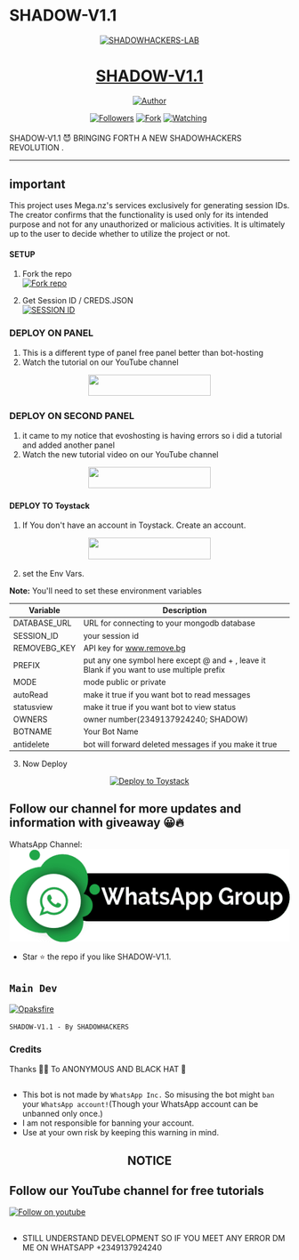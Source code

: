 # SHADOW-V1.1
<p align="center">  
  <a href="">
    <img alt="SHADOWHACKERS-LAB" height="300" src="https://api.shannmoderz.xyz/server/file/XyjKP6IA0VnyFZF.jpg">
    <h1 align="center">SHADOW-V1.1</h1>
  </a>
</p>
<p align="center">
<a href="https://github.com/https://github.com/SHADOWHACKERS-lab"><img title="Author" src="https://img.shields.io/badge/SHADOW-V1.1-black?style=for-the-badge&logo=telegram"></a>
<p/>
<p align="center">
<a href="https://github.com/SHADOWHACKERS-lab/SHADOW-V1.1?tab=followers"><img title="Followers" src="https://img.shields.io/github/followers/Opaksfire?label=Followers&style=social"></a>
<a href="https://github.com/SHADOWHACKERS-lab/SHADOW-V1.1/network/members"><img title="Fork" src="https://img.shields.io/github/forks/SHADOWHACKERS-lab/SHADOW-V1.1?style=social"></a>
<a href="https://github.com/SHADOWHACKERS-lab/SHADOW-V1.1/watchers"><img title="Watching" src="https://img.shields.io/github/watchers/SHADOWHACKERS-lab/SHADOW-V1.1?label=Watching&style=social"></a>
<a href="https://app.fossa.com/projects/git%2Bgithub.com%2FSHADOWHACKERS-lab%2FSHADOWV1.1?ref=badge_shield" alt="FOSSA Status"><img sarc="https://app.fossa.com/api/projects/git%2Bgithub.com%2FSHADOWHACKERS-lab%2FSHADOW-V1.1.svg?type=shield"/></a>
</p>

####  
SHADOW-V1.1 😈 BRINGING FORTH A NEW SHADOWHACKERS REVOLUTION .

***
## important

This project  uses Mega.nz's services exclusively for generating session IDs. The creator confirms that the functionality is used only for its intended purpose and not for any unauthorized or malicious activities. It is ultimately up to the user to decide whether to utilize the project or not.

#### SETUP

1. Fork the repo
    <br>
<a href='https://github.com/SHADOWHACKERS-lab/SHADOW-V1.1/fork' target="_blank"><img alt='Fork repo' src='https://img.shields.io/badge/Fork Repo-100000?style=for-the-badge&logo=scan&logoColor=white&labelColor=blue&color=blue'/></a>


2. Get Session ID / CREDS.JSON 
    <br>
<a href='https://replit.com/@SHADOWHACKERS.lab/SHADOW-V1.1-bot-pair?v=1' target="_blank"><img alt='SESSION ID' src='https://img.shields.io/badge/Session_id-100000?style=for-the-badge&logo=scan&logoColor=white&labelColor=black&color=black'/></a>


### DEPLOY ON PANEL 

1. This is a different type of panel free panel better than bot-hosting
2. Watch the tutorial on our YouTube channel
    <br>
<p align="center"><a href="https://www.evoshosting.com"> <img src="https://img.shields.io/badge/FREE-PANEL%20Account-red?style=for-the-badge&logo=Free-Panel" width="220" height="38.45"/></a></p>  

### DEPLOY ON SECOND PANEL 

1. it came to my notice that evoshosting is having errors so i did a tutorial and added another panel
2. Watch the new tutorial video on our YouTube channel 
    <br>
<p align="center"><a href="https://dashbeta.astralaxis.tech"> <img src="https://img.shields.io/badge/FREE-PANEL2%20Account-red?style=for-the-badge&logo=Free-Panel2" width="220" height="38.45"/></a></p>  

#### DEPLOY TO Toystack

1. If You don't have an account in Toystack. Create an account.
    <br>
<p align="center"><a href="https://toystack.ai"> <img src="https://img.shields.io/badge/Toystack%20Account-blue?style=for-the-badge&logo=Toystack" width="220" height="38.45"/></a></p>

2. set the Env Vars.
    <br>


**Note:** You'll need to set these environment variables 

| Variable | Description 
|---|---|
| DATABASE_URL | URL for connecting to your mongodb database | 
| SESSION_ID | your session id | 
| REMOVEBG_KEY | API key for www.remove.bg | 
| PREFIX | put any one symbol here except @ and + , leave it Blank if you want to use multiple prefix |
| MODE | mode public or private |
| autoRead | make it true if you want bot to read messages |
| statusview | make it true if you want bot to view status | 
| OWNERS | owner number(2349137924240; SHADOW) | 
| BOTNAME | Your Bot Name | 
| antidelete | bot will forward deleted messages if you make it true | 


3. Now Deploy
   <br>
 <div align="center">
  <a href="https://toystack.ai">
    <img src="https://img.shields.io/badge/Toystack%20Account-blue?style=for-the-badge&logo=Toystack" width="220" height="38.45" alt="Deploy to Toystack ">
  </a>
</div>


 
 ## Follow our channel for more updates and information with giveaway 😀🔥

WhatsApp Channel: <a href="https://whatsapp.com/channel/0029Vafy50bB4hdZV9YAAn2r"><img alt="WhatsApp" src="https://raw.githubusercontent.com/Neeraj-x0/Neeraj-x0/main/photos/suddidina-join-whatsapp.png"/></a>

- Star ⭐ the repo if you like SHADOW-V1.1.


## `Main Dev` 
<a href="https://github.com/SHADOWHACKERS-lab"><img src="https://api.shannmoderz.xyz/server/file/XyjKP6IA0VnyFZF.jpg" width="250" height="250" alt="Opaksfire"/></a>
  
`SHADOW-V1.1 - By SHADOWHACKERS`

### Credits 
Thanks 🙏🏿 To ANONYMOUS AND BLACK HAT 📱

   
## 
- This bot is not made by `WhatsApp Inc.` So misusing the bot might `ban` your `WhatsApp account!`(Though your WhatsApp account can be unbanned only once.)
- I am not responsible for banning your account.
- Use at your own risk by keeping this warning in mind.


<h2 align="center">  NOTICE
</h2>

## Follow our YouTube channel for free tutorials 
<a href='https://m.youtube.com/@anonymousking-pb7gg?si=oejjr_WwBHs30gAR' target="_blank"><img alt='Follow on youtube' src='https://img.shields.io/badge/Follow on YouTube-100000?style=for-the-badge&logo=scan&logoColor=white&labelColor=black&color=black'/></a>
   
## 
- STILL UNDERSTAND DEVELOPMENT SO IF YOU MEET ANY ERROR DM ME ON WHATSAPP +2349137924240




